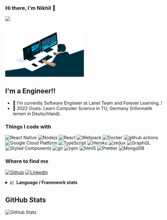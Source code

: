 ### Hi there, I'm Nikhil 👋
![](https://visitor-badge.glitch.me/badge?page_id=nikhilmaguwala.nikhilmaguwala)

<p>
    <img src="code.gif" width="250" height="160" />
</p>

## I'm a  Engineer!!

- 🌱 I’m currently Software Engineer at Lanet Team and Forever Learning..!
- 🥅 2022 Goals: Learn Computer Science in TU, Germany (Informatik lernen in Deutschland).

<h3>Things I code with</h3>
<p>
  <img alt="React Native" src="https://img.shields.io/badge/React_Native-20232A?style=flat-square&logo=react&logoColor=61DAFB" />
  <img alt="Nodejs" src="https://img.shields.io/badge/-Nodejs-43853d?style=flat-square&logo=Node.js&logoColor=white" />
  <img alt="React" src="https://img.shields.io/badge/-React-45b8d8?style=flat-square&logo=react&logoColor=white" />
  <img alt="Webpack" src="https://img.shields.io/badge/-Webpack-8DD6F9?style=flat-square&logo=webpack&logoColor=white" /> 
  <img alt="Docker" src="https://img.shields.io/badge/-Docker-46a2f1?style=flat-square&logo=docker&logoColor=white" />
  <img alt="github actions" src="https://img.shields.io/badge/-Github_Actions-2088FF?style=flat-square&logo=github-actions&logoColor=white" />
  <img alt="Google Cloud Platform" src="https://img.shields.io/badge/-Google_Cloud_Platform-1a73e8?style=flat-square&logo=google-cloud&logoColor=white" />
  <img alt="TypeScript" src="https://img.shields.io/badge/-TypeScript-007ACC?style=flat-square&logo=typescript&logoColor=white" />
  <img alt="Heroku" src="https://img.shields.io/badge/-Heroku-430098?style=flat-square&logo=heroku&logoColor=white" />
  <img alt="redux" src="https://img.shields.io/badge/-Redux-764ABC?style=flat-square&logo=redux&logoColor=white" />
  <img alt="GraphQL" src="https://img.shields.io/badge/-GraphQL-E10098?style=flat-square&logo=graphql&logoColor=white" />
  <img alt="Styled Components" src="https://img.shields.io/badge/-Styled_Components-db7092?style=flat-square&logo=styled-components&logoColor=white" />
  <img alt="git" src="https://img.shields.io/badge/-Git-F05032?style=flat-square&logo=git&logoColor=white" />
  <img alt="npm" src="https://img.shields.io/badge/-NPM-CB3837?style=flat-square&logo=npm&logoColor=white" />
  <img alt="html5" src="https://img.shields.io/badge/-HTML5-E34F26?style=flat-square&logo=html5&logoColor=white" />
  <img alt="Prettier" src="https://img.shields.io/badge/-Prettier-F7B93E?style=flat-square&logo=prettier&logoColor=white" />
  <img alt="MongoDB" src="https://img.shields.io/badge/-MongoDB-13aa52?style=flat-square&logo=mongodb&logoColor=white" />
</p>

<h3>Where to find me</h3>
<p>
    <a href="https://github.com/nikhilmaguwala" target="_blank"><img alt="Github" src="https://img.shields.io/badge/GitHub-%2312100E.svg?&style=for-the-badge&logo=Github&logoColor=white" /></a>
    <a href="https://www.linkedin.com/in/nikhil-maguwala" target="_blank"><img alt="LinkedIn" src="https://img.shields.io/badge/linkedin-%230077B5.svg?&style=for-the-badge&logo=linkedin&logoColor=white" /></a> 
</p>

<details>
  <summary><b>📈&nbsp;&nbsp;Language&nbsp;/&nbsp;Framework stats</b></summary>
  <br/>
  <a href='https://profile.codersrank.io/user/nikhilmaguwala/'>
    <img src='http://cr-skills-chart-widget.azurewebsites.net/api/api?username=nikhilmaguwala&padding=30' />
  </a>
</details>

<h2>GitHub Stats</h2>
<p><img src="https://github-readme-stats.vercel.app/api?username=nikhilmaguwala&amp;show_icons=true" alt="GitHub Stats"></p>

[website]: https://nikhilmaguwala.github.io/
[instagram]: https://www.instagram.com/nikhil_maguwala/
[linkedin]: https://www.linkedin.com/in/nikhil-maguwala/
